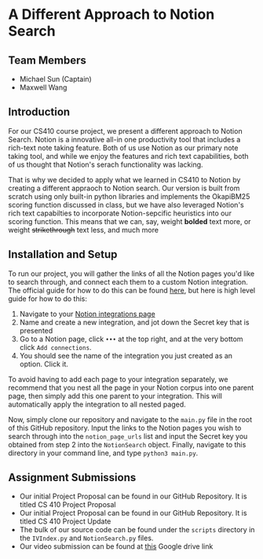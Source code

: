 # A Different Approach to Notion Search


## Team Members
* Michael Sun (Captain)
* Maxwell Wang 

## Introduction 
For our CS410 course project, we present a different approach to Notion Search. Notion is a innovative all-in one productivity tool that includes a rich-text note taking feature. Both of us  use Notion as our primary note taking tool, and while we enjoy the features and rich text capabilities, both of us thought that Notion's serach functionality was lacking. 

That is why we decided to apply what we learned in CS410 to Notion by creating a different appraoch to Notion search. Our version is built from scratch using only built-in python libraries and implements the OkapiBM25 scoring function discussed in class, but we have also leveraged Notion's rich text capabilties to incorporate Notion-sepcific heuristics into our scoring function. This means that we can, say, weight **bolded** text more, or weight ~~strikethrough~~ text less, and much more 

## Installation and Setup 

To run our project, you will gather the links of all the Notion pages you'd like to search through, and connect each them to a custom Notion integration. The official guide for how to do this can be found [here](https://developers.notion.com/docs/create-a-notion-integration), but here is high level guide for how to do this:

1. Navigate to your [Notion integrations page](https://www.notion.com/my-integrations](https://www.notion.com/my-integrations))
2. Name and create a new integration, and jot down the Secret key that is presented
3. Go to a Notion page, click `•••` at the top right, and at the very bottom click `Add connections`.
4. You should see the name of the integration you just created as an option. Click it.

To avoid having to add each page to your integration separately, we recommend that you nest all the page in your Notion corpus into one parent page, then simply add this one parent to your integration. This will automatically apply the integration to all nested paged. 

Now, simply clone our repository and navigate to the `main.py` file in the root of this GitHub repository. Input the links to the Notion pages you wish to search through into the `notion_page_urls` list and input the Secret key you obtained from step 2 into the `NotionSearch` object. Finally, navigate to this directory in your command line, and type `python3 main.py`. 

## Assignment Submissions
* Our initial Project Proposal can be found in our GitHub Repository. It is titled CS 410 Project Proposal 
* Our initial Project Proposal can be found in our GitHub Repository. It is titled CS 410 Project Update 
* The bulk of our source code can be found under the `scripts` directory in the `IVIndex.py` and `NotionSearch.py` files. 
* Our video submission can be found at [this](https://drive.google.com/file/d/11S045CpQf4fbI_ZHwPuZMcJWBqiuiN6o/view?usp=drive_link)  Google drive link 

